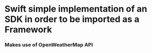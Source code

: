 # Swift simple implementation of an SDK in order to be imported as a Framework
### Makes use of OpenWeatherMap API